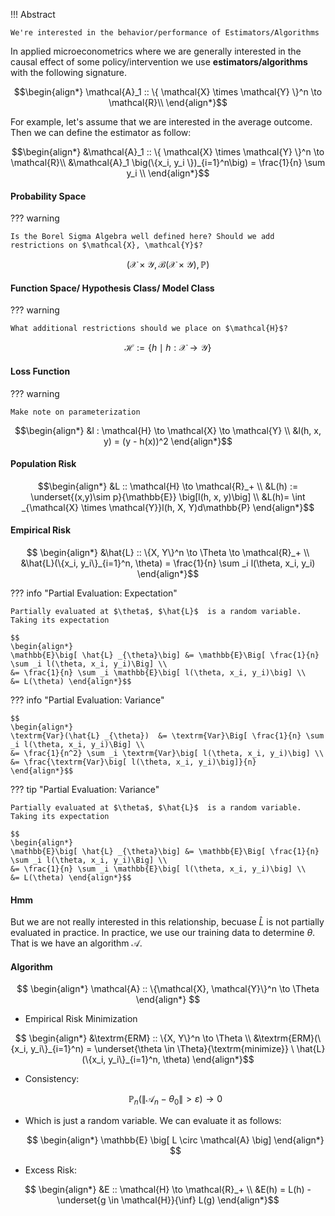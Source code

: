
!!! Abstract 

    We're interested in the behavior/performance of Estimators/Algorithms 

In applied microeconometrics where we are generally interested in the causal effect of some policy/intervention we use **estimators/algorithms** with the following signature. 

$$\begin{align*}
\mathcal{A}_1 :: \{ \mathcal{X} \times \mathcal{Y} \}^n \to \mathcal{R}\\ 
\end{align*}$$

For example, let's assume that we are interested in the average outcome. Then we can define the estimator as follow:

$$\begin{align*}
&\mathcal{A}_1 :: \{ \mathcal{X} \times \mathcal{Y} \}^n \to \mathcal{R}\\ 
&\mathcal{A}_1 \big(\{x_i, y_i \})_{i=1}^n\big) = \frac{1}{n} \sum y_i \\ 
\end{align*}$$

#### Probability Space 
??? warning

    Is the Borel Sigma Algebra well defined here? Should we add restrictions on $\mathcal{X}, \mathcal{Y}$?

$$\Big( \mathcal{X} \times \mathcal{Y}, \mathcal{B}(\mathcal{X} \times \mathcal{Y}), \mathbb{P}\Big)$$

#### Function Space/ Hypothesis Class/ Model Class

??? warning

    What additional restrictions should we place on $\mathcal{H}$?

$$ \mathcal{H} := \{h \mid h : \mathcal{X} \to \mathcal{Y} \}$$

#### Loss Function 

??? warning

    Make note on parameterization

$$\begin{align*}
&l : \mathcal{H} \to \mathcal{X} \to \mathcal{Y} \\
&l(h, x, y) = (y - h(x))^2
\end{align*}$$

#### Population Risk 

$$\begin{align*}
&L :: \mathcal{H} \to \mathcal{R}_+ \\ 
&L(h) := \underset{(x,y)\sim p}{\mathbb{E}} \big[l(h, x, y)\big] \\
&L(h)= \int _{\mathcal{X} \times \mathcal{Y}}l(h, X, Y)d\mathbb{P} \end{align*}$$


#### Empirical Risk 

$$
\begin{align*}
&\hat{L} :: \{X, Y\}^n \to \Theta \to \mathcal{R}_+ \\
&\hat{L}(\{x_i, y_i\}_{i=1}^n, \theta) = \frac{1}{n} \sum _i l(\theta, x_i, y_i)
\end{align*}$$

??? info "Partial Evaluation: Expectation" 

    Partially evaluated at $\theta$, $\hat{L}$  is a random variable. Taking its expectation

    $$
    \begin{align*}
    \mathbb{E}\big[ \hat{L} _{\theta}\big] &= \mathbb{E}\Big[ \frac{1}{n} \sum _i l(\theta, x_i, y_i)\Big] \\ 
    &= \frac{1}{n} \sum _i \mathbb{E}\big[ l(\theta, x_i, y_i)\big] \\ 
    &= L(\theta) \end{align*}$$

??? info "Partial Evaluation: Variance" 


    $$
    \begin{align*}
    \textrm{Var}(\hat{L} _{\theta})  &= \textrm{Var}\Big[ \frac{1}{n} \sum _i l(\theta, x_i, y_i)\Big] \\ 
    &= \frac{1}{n^2} \sum _i \textrm{Var}\big[ l(\theta, x_i, y_i)\big] \\ 
    &= \frac{\textrm{Var}\big[ l(\theta, x_i, y_i)\big]}{n}
    \end{align*}$$

??? tip "Partial Evaluation: Variance" 

    Partially evaluated at $\theta$, $\hat{L}$  is a random variable. Taking its expectation

    $$
    \begin{align*}
    \mathbb{E}\big[ \hat{L} _{\theta}\big] &= \mathbb{E}\Big[ \frac{1}{n} \sum _i l(\theta, x_i, y_i)\Big] \\ 
    &= \frac{1}{n} \sum _i \mathbb{E}\big[ l(\theta, x_i, y_i)\big] \\ 
    &= L(\theta) \end{align*}$$


#### Hmm 
But we are not really interested in this relationship, becuase $\hat{L}$ is not partially evaluated in practice. In practice, we use our training data to determine $\theta$. That is we have an algorithm $\mathcal{A}$. 

#### Algorithm 

$$
\begin{align*}
\mathcal{A} :: \{\mathcal{X}, \mathcal{Y}\}^n \to \Theta 
\end{align*}
$$

- Empirical Risk Minimization

$$
\begin{align*}
&\textrm{ERM} :: \{X, Y\}^n \to \Theta  \\
&\textrm{ERM}(\{x_i, y_i\}_{i=1}^n) = \underset{\theta \in \Theta}{\textrm{minimize}} \ \hat{L}(\{x_i, y_i\}_{i=1}^n, \theta)  
\end{align*}$$

- Consistency: 

    $$\mathbb{P}_n ( \| \mathcal{A}_n - \theta _0 \| > \varepsilon) \to 0  $$



- Which is just a random variable. We can evaluate it as follows: 

    $$
    \begin{align*}
    \mathbb{E} \big[ L \circ \mathcal{A} \big]
    \end{align*}
    $$




- Excess Risk:

$$ 
\begin{align*}
&E :: \mathcal{H} \to \mathcal{R}_+ \\
&E(h) = L(h) - \underset{g \in \mathcal{H}}{\inf} L(g)
\end{align*}$$
